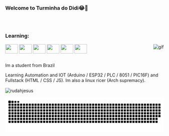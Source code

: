 ### Welcome to Turminha do Didi😂🤣
##
<div style="display: inline_block"><br>   
  
### Learning:
  <img align="center" height="30" width="40" src="https://cdn.jsdelivr.net/gh/devicons/devicon/icons/arduino/arduino-original-wordmark.svg" />
  <img align="center" height="30" width="40" src="https://cdn.jsdelivr.net/gh/devicons/devicon/icons/bash/bash-original.svg" />
  <img align="center" height="30" width="40" src="https://cdn.jsdelivr.net/gh/devicons/devicon/icons/c/c-original.svg" />
  <img align="center" height="30" width="40" src="https://cdn.jsdelivr.net/gh/devicons/devicon/icons/linux/linux-original.svg" />
  <img align="center" height="30" width="40" src="https://cdn.jsdelivr.net/gh/devicons/devicon/icons/python/python-original.svg" />
  <img align="center" height="30" width="40" src="https://cdn.jsdelivr.net/gh/devicons/devicon/icons/javascript/javascript-original.svg" />
  <img align="right" alt="gif" src=https://64.media.tumblr.com/51d98865d8113e0e00943bf52b85fce5/tumblr_pwtjfx2HE51vpvdbgo1_500.gif>
         
 </div>
 
 ##
 
Im a student from Brazil

Learning Automation and IOT (Arduino / ESP32 / PLC / 8051 / PIC16F) and Fullstack (HTML / CSS / JS). Im also a linux ricer (Arch supremacy).

<p><img align="center" src="https://github-readme-stats.vercel.app/api/top-langs?username=rudahjesus&show_icons=true&theme=tokyonight&locale=en&layout=compact" alt="rudahjesus" /></p>


<picture align="center">
  <source media="(prefers-color-scheme: dark)" srcset="https://raw.githubusercontent.com/rudahjesus/rudahjesus/output/github-contribution-grid-snake-dark.svg">
  <source media="(prefers-color-scheme: light)" srcset="https://raw.githubusercontent.com/rudahjesus/rudahjesus/output/github-contribution-grid-snake-dark.svg">
  <img align="center" alt="github contribution grid snake animation" src="https://raw.githubusercontent.com/rudahjesus/rudahjesus/output/github-contribution-grid-snake.svg">
</picture>
